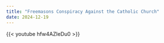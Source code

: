 ```yaml
---
title: "Freemasons Conspiracy Against the Catholic Church"
date: 2024-12-19
---
```


{{< youtube hfw4AZIeDu0 >}}
